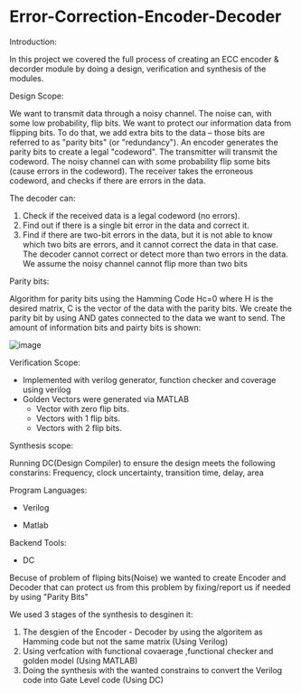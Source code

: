 # Error-Correction-Encoder-Decoder

Introduction:

In this project we covered the full process of creating an ECC encoder & decorder module by doing a design, verification and synthesis of the modules.

Design Scope:

 We want to transmit data through a noisy channel. The noise can, with some low probability, flip bits.
 We want to protect our information data from flipping bits. To do that, we add extra bits to the data – those bits are referred to as "parity bits" (or "redundancy").
 An encoder generates the parity bits to create a legal "codeword". 
 The transmitter will transmit the codeword. The noisy channel can with some probability flip some bits (cause errors in the codeword). 
 The receiver takes the erroneous codeword, and checks if there are errors in the data.

 The decoder can:

 1. Check if the received data is a legal codeword (no errors).
 2. Find out if there is a single bit error in the data and correct it.
 3. Find if there are two-bit errors in the data, but it is not able to know which two bits are errors, and it cannot correct the data in that case.
 The decoder cannot correct or detect more than two errors in the data. We assume the noisy channel cannot flip more than two bits

 Parity bits:

 Algorithm for parity bits using the Hamming Code Hc=0 where H is the desired matrix, C is the vector of the data with the parity bits.
 We create the parity bit by using AND gates connected to the data we want to send.
 The amount of information bits and pairty bits is shown:

 ![image](https://user-images.githubusercontent.com/94614385/202894332-eae66deb-e110-46ba-a71a-796f570fda4a.png)

Verification Scope:

 - Implemented with verilog generator, function checker and coverage using verilog   
 - Golden Vectors were generated via MATLAB
   - Vector with zero flip bits.
 	- Vectors with 1 flip bits.
 	- Vectors with 2 flip bits.

Synthesis scope:

  Running DC(Design Compiler) to ensure the design meets the following constarins:
  Frequency, clock uncertainty, transition time, delay, area    

Program Languages:

 - Verilog

 - Matlab

Backend Tools:

 - DC   




Becuse of problem of fliping bits(Noise) we wanted to create Encoder and Decoder that can protect us from this problem by fixing/report us if needed by using "Parity Bits"

We used 3 stages of the synthesis to desginen it:

1) The desgien of the Encoder - Decoder by using the algoritem as Hamming code but not the same matrix (Using Verilog)
2) Using verfcation with functional covaerage ,functional checker and golden model (Using MATLAB)
3) Doing the synthesis with the wanted constrains to convert the Verilog code into Gate Level code (Using DC)
